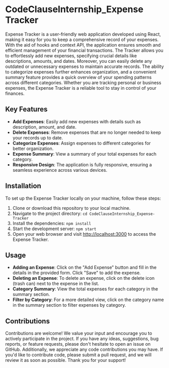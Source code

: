 <h1>CodeClauseInternship_Expense Tracker</h1>
Expense Tracker is a user-friendly web application developed using React, making it easy for you to keep a comprehensive record of your expenses. With the aid of hooks and context API, the application ensures smooth and efficient management of your financial transactions. The Tracker allows you to effortlessly add new expenses, specifying crucial details like descriptions, amounts, and dates. Moreover, you can easily delete any outdated or unnecessary expenses to maintain accurate records. The ability to categorize expenses further enhances organization, and a convenient summary feature provides a quick overview of your spending patterns across different categories. Whether you are tracking personal or business expenses, the Expense Tracker is a reliable tool to stay in control of your finances.
<h2>Key Features</h2>
<ul>
    <li><b>Add Expenses</b>: Easily add new expenses with details such as description, amount, and date.</li>
    <li><b>Delete Expenses</b>: Remove expenses that are no longer needed to keep your records up to date.</li>
    <li><b>Categorize Expenses</b>: Assign expenses to different categories for better organization.</li>
    <li><b>Expense Summary</b>: View a summary of your total expenses for each category.</li>
    <li><b>Responsive Design</b>: The application is fully responsive, ensuring a seamless experience across various devices.</li>
</ul>
<h2>Installation</h2>
To set up the Expense Tracker locally on your machine, follow these steps:
<ol>
    <li>Clone or download this repository to your local machine.</li>
    <li>Navigate to the project directory: <code>cd CodeClauseInternship_Expense-Tracker</code></li>
    <li>Install the dependencies: <code>npm install</code></li>
    <li>Start the development server: <code>npm start</code></li>
    <li>Open your web browser and visit <a href="http://localhost:3000" target="_blank">http://localhost:3000</a> to access the Expense Tracker.</li>
</ol>
<h2>Usage</h2>
<ul>
    <li><b>Adding an Expense</b>: Click on the "Add Expense" button and fill in the details in the provided form. Click "Save" to add the expense.</li>
    <li><b>Deleting an Expense</b>: To delete an expense, click on the delete icon (trash can) next to the expense in the list.</li>
    <li><b>Category Summary</b>: View the total expenses for each category in the summary section.</li>
    <li><b>Filter by Category</b>: For a more detailed view, click on the category name in the summary section to filter expenses by category.</li>
</ul>
<h2>Contributions</h2>
Contributions are welcome! We value your input and encourage you to actively participate in the project. If you have any ideas, suggestions, bug reports, or feature requests, please don't hesitate to open an issue on GitHub. Additionally, we appreciate any code contributions you may have. If you'd like to contribute code, please submit a pull request, and we will review it as soon as possible. Thank you for your support!
